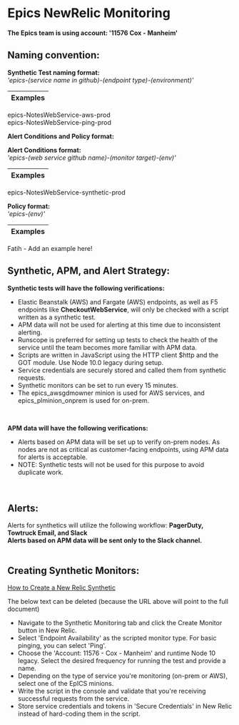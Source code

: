 # Epics NewRelic Monitoring


**The Epics team is using account: '11576 Cox - Manheim'**

## **Naming convention:**

**Synthetic Test naming format:**
<br> *'epics-(service name in github)-(endpoint type)-(environment)'*  

|Examples|
|--------|
epics-NotesWebService-aws-prod      
epics-NotesWebService-ping-prod
<br>

**Alert Conditions and Policy format:**

**Alert Conditions format:**
<br> *'epics-(web service github name)-(monitor target)-(env)'*

|Examples|
|--------|
epics-NotesWebService-synthetic-prod
<br>

**Policy format:** 
<br>*'epics-(env)'*

|Examples|
|--------|
Fatih - Add an example here!
<br>

## **Synthetic, APM, and Alert Strategy:**

**Synthetic tests will have the following verifications:**
- Elastic Beanstalk (AWS) and Fargate (AWS) endpoints, as well as F5 endpoints like **CheckoutWebService**, will only be checked with a script written as a synthetic test.
- APM data will not be used for alerting at this time due to inconsistent alerting.
- Runscope is preferred for setting up tests to check the health of the service until the team becomes more familiar with APM data.
- Scripts are written in JavaScript using the HTTP client $http and the GOT module. Use Node 10.0 legacy during setup.
- Service credentials are securely stored and called them from synthetic requests.
- Synthetic monitors can be set to run every 15 minutes.
- The epics_awsgdmowner minion is used for AWS services, and epics_plminion_onprem is used for on-prem.
<br>

**APM data will have the following verifications:**
- Alerts based on APM data will be set up to verify on-prem nodes. As nodes are not as critical as customer-facing endpoints, using APM data for alerts is acceptable. 
- NOTE: Synthetic tests will not be used for this purpose to avoid duplicate work.
<br>

## **Alerts:**

Alerts for synthetics will utilize the following workflow: **PagerDuty, Towtruck Email, and Slack** <br>
**Alerts based on APM data will be sent only to the Slack channel.**
<br> <br>

## **Creating Synthetic Monitors:**

[How to Create a New Relic Synthetic](https://coxautoinc.sharepoint.com/:w:/r/sites/cais_EpICS_clubhouse/_layouts/15/Doc.aspx?sourcedoc=%7BAC4068AF-D7EA-48DC-AD28-ED081EDB47B9%7D&file=New_Relic_Synthetic_Creation.docx&action=default&mobileredirect=true) 


The below text can be deleted (because the URL above will point to the full document)
* Navigate to the Synthetic Monitoring tab and click the Create Monitor button in New Relic.
* Select 'Endpoint Availability' as the scripted monitor type. For basic pinging, you can select 'Ping'.
* Choose the 'Account: 11576 - Cox - Manheim' and runtime Node 10 legacy. Select the desired frequency for running the test and provide a name.
* Depending on the type of service you're monitoring (on-prem or AWS), select one of the EpICS minions.
* Write the script in the console and validate that you're receiving successful requests from the service.
* Store service credentials and tokens in 'Secure Credentials' in New Relic instead of hard-coding them in the script.